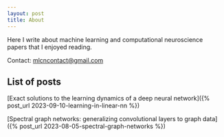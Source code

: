 ```yaml
---
layout: post
title: About
---
```

Here I write about machine learning and computational neuroscience papers that I enjoyed reading.

Contact: mlcncontact@gmail.com

## List of posts

[Exact solutions to the learning dynamics of a deep neural network]({% post_url 2023-09-10-learning-in-linear-nn %})

[Spectral graph networks: generalizing convolutional layers to graph data]({% post_url 2023-08-05-spectral-graph-networks %})
